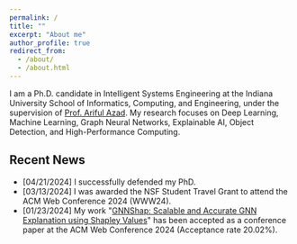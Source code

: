 ```yaml
---
permalink: /
title: ""
excerpt: "About me"
author_profile: true
redirect_from: 
  - /about/
  - /about.html
---
```




I am a Ph.D. candidate in Intelligent Systems Engineering at the Indiana University School of Informatics, Computing, and Engineering, under the supervision of [Prof. Ariful Azad](https://arifulazad.com). My research focuses on Deep Learning, Machine Learning, Graph Neural Networks, Explainable AI, Object Detection, and High-Performance Computing.



## Recent News
- [04/21/2024] I successfully defended my PhD.
- [03/13/2024] I was awarded the NSF Student Travel Grant to attend the ACM Web Conference 2024 (WWW24).
- [01/23/2024] My work "[GNNShap: Scalable and Accurate GNN Explanation using Shapley Values](https://arxiv.org/ftp/arxiv/papers/2401/2401.04829.pdf)" has been accepted as a conference paper at the ACM Web Conference 2024 (Acceptance rate 20.02%).
